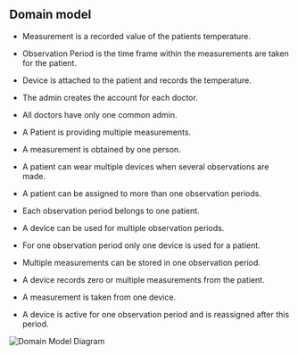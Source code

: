 ## Domain model

- Measurement is a recorded value of the patients temperature.

- Observation Period is the time frame within the measurements are taken for the patient.

- Device is attached to the patient and records the temperature.

- The admin creates the account for each doctor.
- All doctors have only one common admin.

- A Patient is providing multiple measurements.
- A measurement is obtained by one person.

- A patient can wear multiple devices when several observations are made.

- A patient can be assigned to more than one observation periods.
- Each observation period belongs to one patient.

- A device can be used for multiple observation periods.
- For one observation period only one device is used for a patient.

- Multiple measurements can be stored in one observation period.

- A device records zero or multiple measurements from the patient.
- A measurement is taken from one device.

- A device is active for one observation period and is reassigned after this period.

![Domain Model Diagram](images/domain_model.jpg)